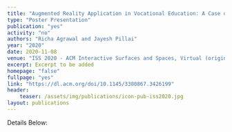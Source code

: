```yaml
---
title: "Augmented Reality Application in Vocational Education: A Case of Welding Training"
type: "Poster Presentation"
publication: "yes"
activity: "no"
authors: "Richa Agrawal and Jayesh Pillai"
year: "2020"
date: 2020-11-08
venue: "ISS 2020 - ACM Interactive Surfaces and Spaces, Virtual (originally Lisbon, Portugal)"
excerpt: Excerpt to be added
homepage: "false"
fullpage: "yes"
link: "https://dl.acm.org/doi/10.1145/3380867.3426199"
header:
    teaser: /assets/img/publications/icon-pub-iss2020.jpg
layout: publications    
---
```


Details Below: